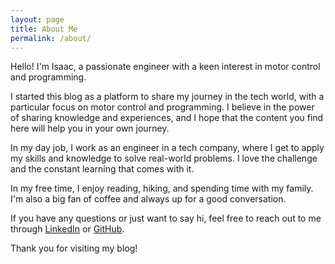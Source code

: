 ```yaml
---
layout: page
title: About Me
permalink: /about/
---
```




Hello! I'm Isaac, a passionate engineer with a keen interest in motor control and programming. 

I started this blog as a platform to share my journey in the tech world, with a particular focus on motor control and programming. I believe in the power of sharing knowledge and experiences, and I hope that the content you find here will help you in your own journey.

In my day job, I work as an engineer in a tech company, where I get to apply my skills and knowledge to solve real-world problems. I love the challenge and the constant learning that comes with it.

In my free time, I enjoy reading, hiking, and spending time with my family. I'm also a big fan of coffee and always up for a good conversation.

If you have any questions or just want to say hi, feel free to reach out to me through [LinkedIn](https://www.linkedin.com/in/isaac-xinxi-chen/) or [GitHub](https://github.com/Chen-Isaac).

Thank you for visiting my blog!
